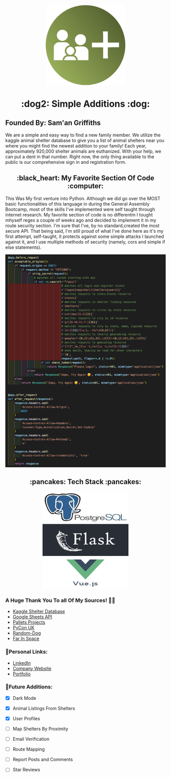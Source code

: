 <div align="center"><img src="./z_img/saLogo.png" alt="Simple Additions Logo" height="250vw" width="250vw"></div>
<h1 align='center'>:dog2: Simple Additions :dog:</h1>

## Founded By: Sam'an Griffiths

We are a simple and easy way to find a new family member. We utilize the kaggle animal shelter database to give you a list of animal shelters near you where you might find the newest addition to your family! Each year, approximately 920,000 shelter animals are euthanized. With your help, we can put a dent in that number. Right now, the only thing available to the public is our comprehensive sign in and registration form.




<h2 align="center">:black_heart: My Favorite Section Of Code :computer:</h2>
This Was My first venture into Python. Although we did go over the MOST basic functionalities of this language in during the General Assembly Bootcamp, most of the skills I've implemented were self taught through internet research. My favorite section of code is no differentm I tought mhyself regex a couple of weeks ago and decided to implement it in my route security section. I'm sure that I've, by no standard,created the most secure API. That being said, I'm still proud of what I've done here as it's my first attempt, self-taught, it protects against some simple attacks I launched against it, and I use multiple methods of security (namely, cors and simple if else statements).

![Api before and after request sections](./z_img/Code_Screenshot.png)

<h2 align="center">:pancakes: Tech Stack :pancakes:</h2>
<div align="center">
<img src="./z_img/psql.jpeg" alt="Simple Additions Logo" height="100px" width="270px">
<img src="./z_img/flask-1.png" alt="Simple Additions Logo" height="100px" width="270px">
<img src="./z_img/vuejs-logo.jpeg" alt="Simple Additions Logo" height="100px" width="270px">
</div>

### A Huge Thank You To all Of My Sources!	 :partying_face::tada:
- [Kaggle Shelter Database](https://www.kaggle.com/aaronschlegel/petfinder-animal-shelters-database/version/4)
- [Google Sheets API](https://developers.google.com/sheets/api/quickstart/python)
- [Pallets Projects](https://flask.palletsprojects.com/en/)
- [PyCon UK](https://www.youtube.com/watch?v=gJ7CnUX_7YQ)
- [Random-Dog](https://pypi.org/project/random-dog/)
- [Far In Space](https://www.farinspace.com/tag/sql-dump/)


### :bust_in_silhouette:Personal Links:
- [LinkedIn](https://www.linkedin.com/in/saman-griffiths/)
- [Company Website](https://simple-additions.netlify.app/)
- [Portfolio]()


### 	:bricks:Future Additions:

- [x] Dark Mode
- [x] Animal Listings From Shelters
- [x] User Profiles
- [ ] Map Shelters By Proximity
- [ ] Email Verification
- [ ] Route Mapping
- [ ] Report Posts and Comments
- [ ] Star Reviews

